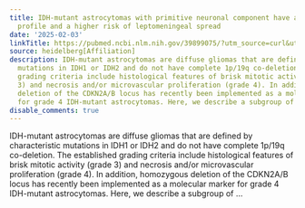 ```yaml
---
title: IDH-mutant astrocytomas with primitive neuronal component have a distinct methylation
  profile and a higher risk of leptomeningeal spread
date: '2025-02-03'
linkTitle: https://pubmed.ncbi.nlm.nih.gov/39899075/?utm_source=curl&utm_medium=rss&utm_campaign=pubmed-2&utm_content=1FakS-2QOkCT8HsMOQP1bCRQ4YzyumYOmxmF0moLsQ3dFB1E9V&fc=20220326224207&ff=20250204170852&v=2.18.0.post9+e462414
source: heidelberg[Affiliation]
description: IDH-mutant astrocytomas are diffuse gliomas that are defined by characteristic
  mutations in IDH1 or IDH2 and do not have complete 1p/19q co-deletion. The established
  grading criteria include histological features of brisk mitotic activity (grade
  3) and necrosis and/or microvascular proliferation (grade 4). In addition, homozygous
  deletion of the CDKN2A/B locus has recently been implemented as a molecular marker
  for grade 4 IDH-mutant astrocytomas. Here, we describe a subgroup of ...
disable_comments: true
---
```

IDH-mutant astrocytomas are diffuse gliomas that are defined by characteristic mutations in IDH1 or IDH2 and do not have complete 1p/19q co-deletion. The established grading criteria include histological features of brisk mitotic activity (grade 3) and necrosis and/or microvascular proliferation (grade 4). In addition, homozygous deletion of the CDKN2A/B locus has recently been implemented as a molecular marker for grade 4 IDH-mutant astrocytomas. Here, we describe a subgroup of ...